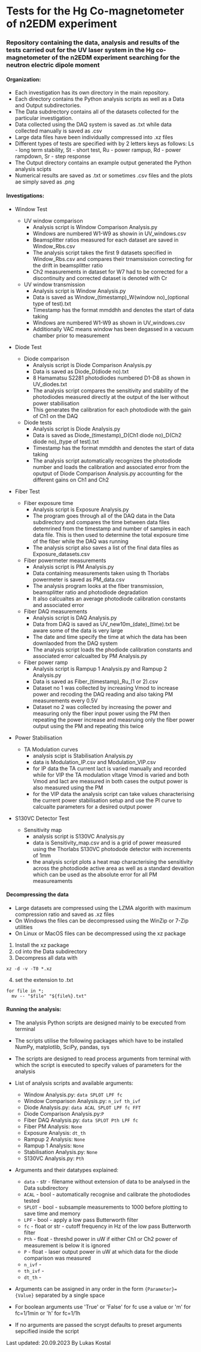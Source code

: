 # Tests for the Hg Co-magnetometer of n2EDM experiment
### Repository containing the data, analysis and results of the tests carried out for the UV laser system in the Hg co-magnetometer of the n2EDM experiment searching for the neutron electric dipole moment

#### Organization:
- Each investigation has its own directory in the main repository.
- Each directory contains the Python analysis scripts as well as a Data and Output subdirectories.
- The Data subdrectory contains all of the datasets collected for the particular investigation.
- Data collected using the DAQ system is saved as .txt while data collected manually is saved as .csv
- Large data files have been individually compressed into .xz files
- Different types of tests are specified with by 2 letters keys as follows:
  Ls - long term stability, St - short test, Ru - power rampup, Rd - power rampdown, Sr - step response
- The Output directory contains an example output generated the Python analysis scipts
- Numerical results are saved as .txt or sometimes .csv files and the plots ae simply saved as .png

#### Investigations:
- Window Test
  - UV window comparison
    - Analysis script is Window Comparison Analysis.py
    - Windows are numbered W1-W9 as showin in UV\_windows.csv
    - Beamsplitter ratios measured for each dataset are saved in Window_Rbs.csv
    - The analysis script takes the first 9 datasets specified in Window_Rbs.csv and compares their
      trnamsission correcting for the drift in beamsplitter ratio
    - Ch2 measurements in dataset for W7 had to be corrected for a discontinuity and corrected dataset is denoted with Cr
  - UV window transmission
    - Analysis script is Window Analysis.py
    - Data is saved as Window\_(timestamp)\_W(window no)\_(optional type of test).txt
    - Timestamp has the format mmddhh and denotes the start of data taking
    - Windows are numbered W1-W9 as shown in UV_windows.csv
    - Additionally VAC means window has been degassed in a vacuum chamber prior to measurement

- Diode Test
  - Diode comparison
    - Analysis script is Diode Comparison Analysis.py
    - Data is saved as Diode\_D(diode no).txt
    - 8 Hamamatsu S2281 photodiodes numbered D1-D8 as shown in UV\_diodes.txt
    - The analysis script compares the sensitivity and stability of the photodiodes measured directly at the output of the
      lser without power stabilisation
    - This generates the calibration for each photodiode with the gain of Ch1 on the DAQ
  - Diode tests
    - Analysis script is Diode Analysis.py
    - Data is saved as Diode\_(timestamp)\_D(Ch1 diode no)\_D(Ch2 diode no)\_(type of test).txt
    - Timestamp has the format mmddhh and denotes the start of data taking
    - The analysis script automatically recognizes the photodiode number and loads the calibration and associated error
      from the oputput of Diode Comparison Analysis.py accounting for the different gains on Ch1 and Ch2

- Fiber Test
  - Fiber exposure time
    - Analysis script is Exposure Analysis.py
    - The program goes through all of the DAQ data in the Data subdirectory and compares the time between data files
      detemrined from the timestamp and number of samples in each data file. This is then used to determine the total
      exposure time of the fiber while the DAQ was running
    - The analysis script also saves a list of the final data files as Exposure\_datasets.csv
  - Fiber powermeter measurements
    - Analysis script is PM Analysis.py
    - Data containing measurements taken using th Thorlabs powermeter is saved as PM\_data.csv
    - The analysis program looks at the fiber transmission, beamsplitter ratio and photodiode degradation
    - It also calcualtes an average photodiode calibration constants and associated error
  - Fiber DAQ measurements
    - Analysis script is DAQ Analysis.py
    - Data from DAQ is saved as UV\_new10m\_(date)\_(time).txt be aware some of the data is very large
    - The date and time specify the time at which the data has been downlaoded from the DAQ system
    - The analysis script loads the phodiode calibration constants and associated error calcualted by PM Analysis.py
  - Fiber power ramp
    - Analysis script is Rampup 1 Analysis.py and Rampup 2 Analysis.py
    - Data is saved as Fiber\_(timestamp)\_Ru\_(1 or 2).csv
    - Dataset no 1 was collected by increasing Vmod to increase power and recoding the DAQ reading and also taking PM measurements
      every 0.5V
    - Dataset no 2 was collected by increasing the power and measuring only the fiber input power using the PM then repeating the
      power increase and measruing only the fiber power output using the PM and repeating this twice  

- Power Stabilisation
  - TA Modulation curves
    - analysis scipt is Stabilisation Analysis.py
    - data is Modulation\_IP.csv and Modulation\_VIP.csv
    - for IP data the TA current Iact is varied manually and recorded while for VIP the TA modulation vltage Vmod is varied
      and both Vmod and Iact are measured in both cases the output power is also measured using the PM
    - for the VIP data the analysis script can take values characterising the current power stabilisation setup and use the PI curve
      to calcualte parameters for a desired output power

- S130VC Detector Test
  - Sensitivity map
    - analysis script is S130VC Analysis.py
    - data is Sensitivity\_map.csv and is a grid of power measured using the Thorlabs S130VC photodode detector with increments of 1mm
    - the analysis script plots a heat map characterising the sensitivity across the photodiode active area as well as a standard devaition
      which can be used as the absolute error for all PM measureaments

#### Decompressing the data
- Large datasets are compressed using the LZMA algorith with maximum compression ratio and saved as .xz files
- On Windows the files can be decompressed using the WinZip or 7-Zip utilities
- On Linux or MacOS files can be decompressed using the xz package
1. Install the xz package
2. cd into the Data subdirectory
3. Decompress all data with
```console
xz -d -v -T0 *.xz
```
4. set the extension to .txt
```console
for file in *;
  mv -- "$file" "${file%}.txt"
```

#### Running the analysis:
- The analysis Python scripts are designed mainly to be executed from terminal
- The scripts utilise the following packages which have to be installed
  NumPy, matplotlib, SciPy, pandas, sys
- The scripts are designed to read process arguments from terminal with which the script is executed
  to specify values of parameters for the analysis

- List of analysis scripts and available arguments:
  - Window Analysis.py: `data SPLOT LPF fc`
  - Window Comparison Analysis.py: `n_ivf th_ivf`
  - Diode Analysis.py: `data ACAL SPLOT LPF fc FFT`
  - Diode Comparison Analysis.py:`P`
  - Fiber DAQ Analysis.py: `data SPLOT Pth LPF fc`
  - Fiber PM Analysis: `None`
  - Exposure Analysis: `dt_th`
  - Rampup 2 Analysis: `None`
  - Rampup 1 Analysis: `None`
  - Stabilisation Analysis.py: `None`
  - S130VC Analysis.py: `Pth`

- Arguments and their datatypes explained:
  - `data` - str - filename without extension of data to be analysed in the Data subdirectory
  - `ACAL` - bool - automatically recognise and calibrate the photodiodes tested
  - `SPLOT` - bool - subsample measurements to 1000 before plotting to save time and memory
  - `LPF` - bool - apply a low pass Butterworth filter
  - `fc` - float or str - cutoff frequency in Hz of the low pass Butterworth filter
  - `Pth` - float - threshd power in uW if either Ch1 or Ch2 power of measurement is below it is ignored
  - `P` - float - laser output power in uW at which data for the diode comparison was measured
  - `n_ivf` -
  - `th_ivf` -
  - `dt_th` - 

- Arguments can be assigned in any order in the form `{Parameter}={Value}` separated by a single space
- For boolean arguments use 'True' or 'False' for fc use a value or 'm' for fc=1/1min or 'h' for fc=1/1h
- If no arguments are passed the scrypt defaults to preset arguments sepcified inside the script

Last updated: 20.09.2023
By Lukas Kostal
